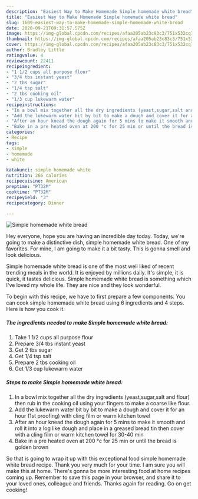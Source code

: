 ```yaml
---
description: "Easiest Way to Make Homemade Simple homemade white bread"
title: "Easiest Way to Make Homemade Simple homemade white bread"
slug: 1609-easiest-way-to-make-homemade-simple-homemade-white-bread
date: 2020-09-21T09:31:57.575Z
image: https://img-global.cpcdn.com/recipes/afaa205ab23c83c3/751x532cq70/simple-homemade-white-bread-recipe-main-photo.jpg
thumbnail: https://img-global.cpcdn.com/recipes/afaa205ab23c83c3/751x532cq70/simple-homemade-white-bread-recipe-main-photo.jpg
cover: https://img-global.cpcdn.com/recipes/afaa205ab23c83c3/751x532cq70/simple-homemade-white-bread-recipe-main-photo.jpg
author: Bradley Little
ratingvalue: 4
reviewcount: 22411
recipeingredient:
- "1 1/2 cups all purpose flour"
- "3/4 tbs instant yeast"
- "2 tbs sugar"
- "1/4 tsp salt"
- "2 tbs cooking oil"
- "1/3 cup lukewarm water"
recipeinstructions:
- "In a bowl mix together all the dry ingredients (yeast,sugar,salt and flour) then rub in the cooking oil using your fingers to make a coarse like flour."
- "Add the lukewarm water bit by bit to make a dough and cover it for an hour (1st proofing) with cling film or warm kitchen towel"
- "After an hour knead the dough again for 5 mins to make it smooth and roll it into a log like dough and place in a greased bread tin then cover with a cling film or warm kitchen towel for 30-40 min"
- "Bake in a pre heated oven at 200 °c for 25 min or until the bread is golden brown"
categories:
- Recipe
tags:
- simple
- homemade
- white

katakunci: simple homemade white 
nutrition: 266 calories
recipecuisine: American
preptime: "PT32M"
cooktime: "PT32M"
recipeyield: "3"
recipecategory: Dinner

---
```



![Simple homemade white bread](https://img-global.cpcdn.com/recipes/afaa205ab23c83c3/751x532cq70/simple-homemade-white-bread-recipe-main-photo.jpg)

Hey everyone, hope you are having an incredible day today. Today, we're going to make a distinctive dish, simple homemade white bread. One of my favorites. For mine, I am going to make it a bit tasty. This is gonna smell and look delicious.



Simple homemade white bread is one of the most well liked of recent trending meals in the world. It is enjoyed by millions daily. It's simple, it is quick, it tastes delicious. Simple homemade white bread is something which I've loved my whole life. They are nice and they look wonderful.


To begin with this recipe, we have to first prepare a few components. You can cook simple homemade white bread using 6 ingredients and 4 steps. Here is how you cook it.

<!--inarticleads1-->

##### The ingredients needed to make Simple homemade white bread:

1. Take 1 1/2 cups all purpose flour
1. Prepare 3/4 tbs instant yeast
1. Get 2 tbs sugar
1. Get 1/4 tsp salt
1. Prepare 2 tbs cooking oil
1. Get 1/3 cup lukewarm water




<!--inarticleads2-->

##### Steps to make Simple homemade white bread:

1. In a bowl mix together all the dry ingredients (yeast,sugar,salt and flour) then rub in the cooking oil using your fingers to make a coarse like flour.
1. Add the lukewarm water bit by bit to make a dough and cover it for an hour (1st proofing) with cling film or warm kitchen towel
1. After an hour knead the dough again for 5 mins to make it smooth and roll it into a log like dough and place in a greased bread tin then cover with a cling film or warm kitchen towel for 30-40 min
1. Bake in a pre heated oven at 200 °c for 25 min or until the bread is golden brown




So that is going to wrap it up with this exceptional food simple homemade white bread recipe. Thank you very much for your time. I am sure you will make this at home. There's gonna be more interesting food at home recipes coming up. Remember to save this page in your browser, and share it to your loved ones, colleague and friends. Thanks again for reading. Go on get cooking!

